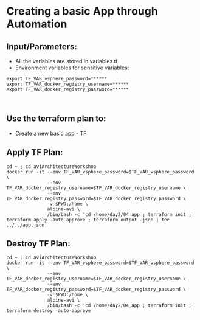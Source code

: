 # Creating a basic App through Automation

## Input/Parameters:
- All the variables are stored in variables.tf
- Environment variables for sensitive variables:
```
export TF_VAR_vsphere_password=******
export TF_VAR_docker_registry_username=******
export TF_VAR_docker_registry_password=******



```

## Use the terraform plan to:
- Create a new basic app - TF

## Apply TF Plan:
```
cd ~ ; cd aviArchitectureWorkshop
docker run -it --env TF_VAR_vsphere_password=$TF_VAR_vsphere_password \
               --env TF_VAR_docker_registry_username=$TF_VAR_docker_registry_username \
               --env TF_VAR_docker_registry_password=$TF_VAR_docker_registry_password \
               -v $PWD:/home \
               alpine-avi \
               /bin/bash -c 'cd /home/day2/04_app ; terraform init ; terraform apply -auto-approve ; terraform output -json | tee ../../app.json'
```

## Destroy TF Plan:
```
cd ~ ; cd aviArchitectureWorkshop
docker run -it --env TF_VAR_vsphere_password=$TF_VAR_vsphere_password \
               --env TF_VAR_docker_registry_username=$TF_VAR_docker_registry_username \
               --env TF_VAR_docker_registry_password=$TF_VAR_docker_registry_password \
               -v $PWD:/home \
               alpine-avi \
               /bin/bash -c 'cd /home/day2/04_app ; terraform init ; terraform destroy -auto-approve'
```
